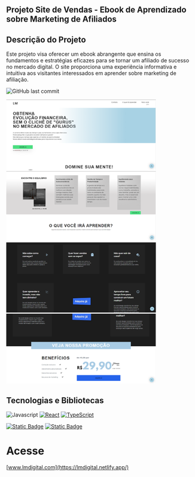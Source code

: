 ## Projeto Site de Vendas - Ebook de Aprendizado sobre Marketing de Afiliados

## Descrição do Projeto
Este projeto visa oferecer um ebook abrangente que ensina os fundamentos e estratégias eficazes para se tornar um afiliado de sucesso no mercado digital. O site proporciona uma experiência informativa e intuitiva aos visitantes interessados em aprender sobre marketing de afiliação.

![GitHub last commit](https://img.shields.io/github/last-commit/LucasDiello/site-venda)
<div class="display:grid">
<img src="/public/lmdigital.png" alt="drawing" width="400" />
<img src="/public/lmdigital2.png" alt="drawing" width="400" />
<img src="/public/lmdigital3.png" alt="drawing" width="400" />
<img src="/public/lmdigital4.png" alt="drawing" width="400" />
</div>

## Tecnologias e Bibliotecas

![Javascript](https://img.shields.io/badge/Javascript-F0DB4F?style=for-the-badge&labelColor=black&logo=javascript&logoColor=F0DB4F)
[![React](https://img.shields.io/badge/React-%2320232a.svg?style=for-the-badge&logo=react&logoColor=%2361DAFB)](#)
[![TypeScript](https://img.shields.io/badge/TypeScript-3178C6?style=for-the-badge&logo=typescript&logoColor=fff)](#)

[![Static Badge](https://img.shields.io/badge/CSS-1572B6?style=for-the-badge&logo=css3&logoColor=fff)](#)
[![Static Badge](https://img.shields.io/badge/Tailwind%20CSS-%2338B2AC.svg?style=for-the-badge&logo=tailwind-css&logoColor=white)](#)

# Acesse
[www.lmdigital.com](https://lmdigital.netlify.app/)
